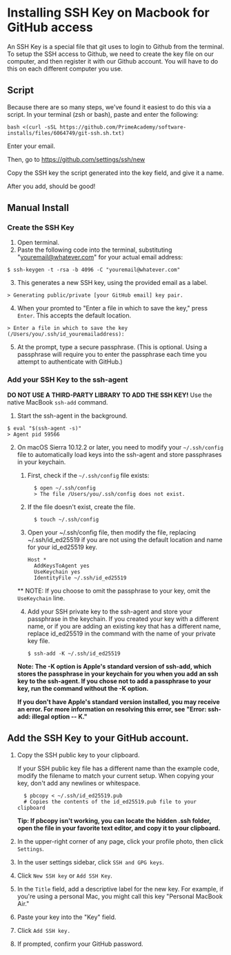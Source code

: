 # Installing SSH Key on Macbook for GitHub access

An SSH Key is a special file that git uses to login to Github from the terminal. To setup the SSH access to Github, we need to create the key file on our computer, and then register it with our Github account. You will have to do this on each different computer you use.

## Script
Because there are so many steps, we've found it easiest to do this via a script.
In your terminal (zsh or bash), paste and enter the following:
```
bash <(curl -sSL https://github.com/PrimeAcademy/software-installs/files/6064749/git-ssh.sh.txt)
```
Enter your email.

Then, go to https://github.com/settings/ssh/new

Copy the SSH key the script generated into the key field, and give it a name. 

After you add, should be good!

## Manual Install
### Create the SSH Key
1. Open terminal.
1. Paste the following code into the terminal, substituting "youremail@whatever.com" for your actual email address:
  ```
  $ ssh-keygen -t -rsa -b 4096 -C "youremail@whatever.com"
  ```
3. This generates a new SSH key, using the provided email as a label.
  ```
  > Generating public/private [your GitHub email] key pair.
  ```
4. When your promted to "Enter a file in which to save the key," press `Enter`. This accepts the default location.
```
> Enter a file in which to save the key (/Users/you/.ssh/id_youremailaddress):
```
5. At the prompt, type a secure passphrase. (This is optional. Using a passphrase will require you to enter the passphrase each time you attempt to authenticate with GitHub.)


### Add your SSH Key to the ssh-agent
**DO NOT USE A THIRD-PARTY LIBRARY TO ADD THE SSH KEY!** Use the native MacBook `ssh-add` command.

1. Start the ssh-agent in the background.
```
$ eval "$(ssh-agent -s)"
> Agent pid 59566
```

2. On macOS Sierra 10.12.2 or later, you need to modify your `~/.ssh/config` file to automatically load keys into the ssh-agent and store passphrases in your keychain.

    1. First, check if the `~/.ssh/config` file exists:
        ```
          $ open ~/.ssh/config
          > The file /Users/you/.ssh/config does not exist.
        ```
    1. If the file doesn't exist, create the file.
        ```
          $ touch ~/.ssh/config
        ```
    1. Open your ~/.ssh/config file, then modify the file, replacing ~/.ssh/id_ed25519 if you are not using the default location and name for your id_ed25519 key.
        ```
        Host *
          AddKeysToAgent yes
          UseKeychain yes
          IdentityFile ~/.ssh/id_ed25519
          ```
      ** NOTE: If you choose to omit the passphrase to your key, omit the `UseKeychain` line.

    4. Add your SSH private key to the ssh-agent and store your passphrase in the keychain. If you created your key with a different name, or if you are adding an existing key that has a different name, replace id_ed25519 in the command with the name of your private key file.
        ```
        $ ssh-add -K ~/.ssh/id_ed25519
        ```

    **Note: The -K option is Apple's standard version of ssh-add, which stores the passphrase in your keychain for you when you add an ssh key to the ssh-agent. If you chose not to add a passphrase to your key, run the command without the -K option.**

    **If you don't have Apple's standard version installed, you may receive an error. For more information on resolving this error, see "Error: ssh-add: illegal option -- K."**

## Add the SSH Key to your GitHub account.
1. Copy the SSH public key to your clipboard.

    If your SSH public key file has a different name than the example code, modify the filename to match your current setup. When copying your key, don't add any newlines or whitespace.
      ```
        $ pbcopy < ~/.ssh/id_ed25519.pub
        # Copies the contents of the id_ed25519.pub file to your clipboard
      ```
    **Tip: If pbcopy isn't working, you can locate the hidden .ssh folder, open the file in your favorite text editor, and copy it to your clipboard.**
1. In the upper-right corner of any page, click your profile photo, then click `Settings`.
1. In the user settings sidebar, click `SSH and GPG keys`.
1. Click `New SSH key` or `Add SSH Key`.
1. In the `Title` field, add a descriptive label for the new key. For example, if you're using a personal Mac, you might call this key "Personal MacBook Air."
1. Paste your key into the "Key" field.
1. Click `Add SSH key.`
1. If prompted, confirm your GitHub password.
